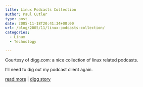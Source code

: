```yaml
---
title: Linux Podcasts Collection
author: Paul Cutler
type: post
date: 2005-11-18T20:41:34+00:00
url: /blog/2005/11/linux-podcasts-collection/
categories:
  - Linux
  - Technology

---
```

Courtesy of digg.com: a nice collection of linux related podcasts.

I&#8217;ll need to dig out my podcast client again.

[read more][1]&nbsp;|&nbsp;[digg story][2]

 [1]: http://www.thelinuxlink.net/
 [2]: http://digg.com/linux_unix/Linux_Podcasts_Collection